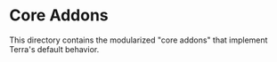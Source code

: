 # Core Addons

This directory contains the modularized "core addons" that implement Terra's
default behavior.